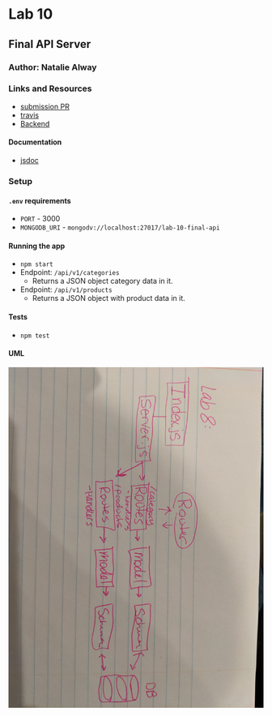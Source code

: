 # Lab 10

## Final API Server

### Author: Natalie Alway

### Links and Resources
* [submission PR](https://github.com/nataliealway-401-advanced-javascript/lab-10-final-api-server/pull/1)
* [travis](https://www.travis-ci.com/nataliealway-401-advanced-javascript/lab-10-final-api-server)
* [Backend](https://lab10-api-server.herokuapp.com/)


#### Documentation
* [jsdoc](https://github.com/nataliealway-401-advanced-javascript/lab-10-final-api-server/tree/lab10/docs)

### Setup
#### `.env` requirements
* `PORT` - 3000
* `MONGODB_URI` - `mongodv://localhost:27017/lab-10-final-api`

#### Running the app
* `npm start`
* Endpoint: `/api/v1/categories`
  * Returns a JSON object category data in it.
* Endpoint: `/api/v1/products`
  * Returns a JSON object with product data in it.
  
#### Tests
* `npm test`

#### UML
![UML](./assets/lab08UML.jpg)
